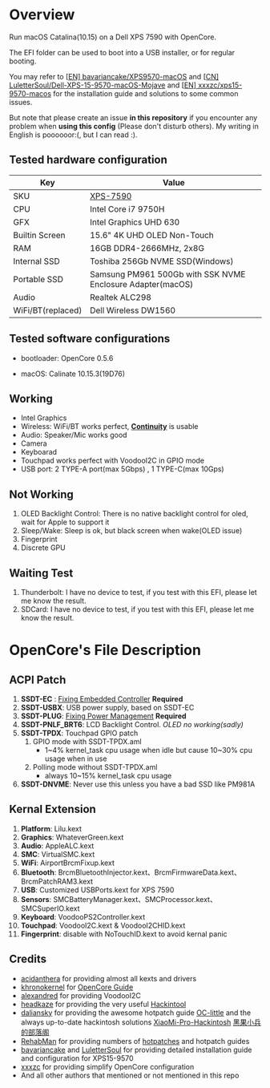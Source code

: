 # Overview

Run macOS Catalina(10.15) on a Dell XPS 7590 with OpenCore.

The EFI folder can be used to boot into a USB installer, or for regular booting.

You may refer to [[EN\] bavariancake/XPS9570-macOS](https://github.com/bavariancake/XPS9570-macOS) and [[CN\] LuletterSoul/Dell-XPS-15-9570-macOS-Mojave](https://github.com/LuletterSoul/Dell-XPS-15-9570-macOS-Mojave) and [[EN\] xxxzc/xps15-9570-macos](https://github.com/xxxzc/xps15-9570-macos) for the installation guide and solutions to some common issues.

But note that please create an issue **in this repository** if you encounter any problem when **using this config** (Please don't disturb others). My writing in English is poooooor:(, but I can read :).

## Tested hardware configuration

| Key               | Value                                                        |
| ----------------- | ------------------------------------------------------------ |
| SKU               | [XPS-7590](https://www.amazon.com/Dell-XPS7590-7572SLV-PUS-i7-9750H-DDR4-2666MHz-GeForce/dp/B07T1DTF4F/ref=sr_1_2?keywords=xps7590&qid=1584450937&sr=8-2) |
| CPU               | Intel Core i7 9750H                                          |
| GFX               | Intel Graphics UHD 630                                       |
| Builtin Screen    | 15.6"  4K UHD OLED Non-Touch                                 |
| RAM               | 16GB DDR4-2666MHz, 2x8G                                      |
| Internal SSD      | Toshiba 256Gb NVME SSD(Windows)                              |
| Portable SSD      | Samsung PM961 500Gb with SSK NVME Enclosure Adapter(macOS)   |
| Audio             | Realtek ALC298                                               |
| WiFi/BT(replaced) | Dell Wireless DW1560                                         |
## Tested software configurations

* bootloader: OpenCore 0.5.6

* macOS: Calinate 10.15.3(19D76)

## Working

* Intel Graphics
* Wireless:  WiFi/BT works perfect,  [**Continuity**](https://www.apple.com/macos/continuity/) is usable
* Audio: Speaker/Mic works good
* Camera
* Keyboarad
* Touchpad works perfect with VoodooI2C in GPIO mode
* USB port:  2 TYPE-A port(max 5Gbps) , 1 TYPE-C(max 10Gps)

## Not Working

1. OLED Backlight Control: There is no native backlight control for oled, wait for Apple to support it
2. Sleep/Wake: Sleep is ok, but black screen when wake(OLED issue)
3. Fingerprint
4. Discrete GPU

## Waiting Test

1. Thunderbolt: I have no device to test, if you test with this EFI, please let me know the result.
2. SDCard: I have no device to test, if you test with this EFI, please let me know the result.



# OpenCore's File Description 

## ACPI Patch

1. **SSDT-EC** : [Fixing Embedded Controller](https://khronokernel.github.io/Getting-Started-With-ACPI/Desktops/desktop-ec.html) **Required**
2. **SSDT-USBX**: USB power supply, based on SSDT-EC 
3. **SSDT-PLUG**: [Fixing Power Management](https://khronokernel.github.io/Getting-Started-With-ACPI/Universal/plug.html) **Required**
4. **SSDT-PNLF_BRT6**: LCD Backlight Control. *OLED no working(sadly)*
5. **SSDT-TPDX**: Touchpad GPIO patch
   1. GPIO mode with SSDT-TPDX.aml
      * 1\~4% kernel_task cpu usage when idle but cause 10~30% cpu usage when in use
   2. Polling mode without SSDT-TPDX.aml
      * always 10\~15% kernel_task cpu usage
6. **SSDT-DNVME**: Never use this unless you have a bad SSD like PM981A

## Kernal Extension

1. **Platform**: Lilu.kext
2. **Graphics**: WhateverGreen.kext
3. **Audio**: AppleALC.kext
4. **SMC**: VirtualSMC.kext
5. **WiFi**: AirportBrcmFixup.kext
6. **Bluetooth**: BrcmBluetoothInjector.kext、BrcmFirmwareData.kext、BrcmPatchRAM3.kext
7. **USB**: Customized USBPorts.kext for XPS 7590
8. **Sensors**: SMCBatteryManager.kext、SMCProcessor.kext、SMCSuperIO.kext
9. **Keyboard**: VoodooPS2Controller.kext
10. **Touchpad**: VoodooI2C.kext & VoodooI2CHID.kext
11. **Fingerprint**: disable with NoTouchID.kext to avoid kernal panic



## Credits

- [acidanthera](https://github.com/acidanthera) for providing almost all kexts and drivers
- [khronokernel](https://github.com/khronokernel) for [OpenCore Guide](https://khronokernel-2.gitbook.io/opencore-vanilla-desktop-guide/)
- [alexandred](https://github.com/alexandred) for providing VoodooI2C
- [headkaze](https://github.com/headkaze) for providing the very useful [Hackintool](https://www.tonymacx86.com/threads/release-hackintool-v2-8-6.254559/)
- [daliansky](https://github.com/daliansky) for providing the awesome hotpatch guide [OC-little](https://github.com/daliansky/OC-little/) and the always up-to-date hackintosh solutions [XiaoMi-Pro-Hackintosh](https://github.com/daliansky/XiaoMi-Pro-Hackintosh) [黑果小兵的部落阁](https://blog.daliansky.net/)
- [RehabMan](https://github.com/RehabMan) for providing numbers of [hotpatches](https://github.com/RehabMan/OS-X-Clover-Laptop-Config/tree/master/hotpatch) and hotpatch guides
- [bavariancake](https://github.com/bavariancake/XPS9570-macOS) and [LuletterSoul](https://github.com/LuletterSoul/Dell-XPS-15-9570-macOS-Mojave) for providing detailed installation guide and configuration for XPS15-9570
- [xxxzc](https://github.com/xxxzc/xps15-9570-macos) for providing simplify OpenCore configuration
- And all other authors that mentioned or not mentioned in this repo
